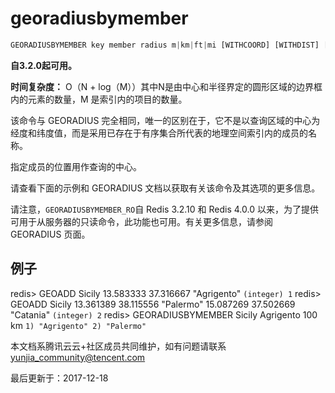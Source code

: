 # georadiusbymember

```javascript
GEORADIUSBYMEMBER key member radius m|km|ft|mi [WITHCOORD] [WITHDIST] [WITHHASH] [COUNT count] [ASC|DESC] [STORE key] [STOREDIST key]
```

**自3.2.0起可用。**

**时间复杂度：** O（N + log（M））其中N是由中心和半径界定的圆形区域的边界框内的元素的数量，M 是索引内的项目的数量。

该命令与 GEORADIUS 完全相同，唯一的区别在于，它不是以查询区域的中心为经度和纬度值，而是采用已存在于有序集合所代表的地理空间索引内的成员的名称。

指定成员的位置用作查询的中心。

请查看下面的示例和 GEORADIUS 文档以获取有关该命令及其选项的更多信息。

请注意，`GEORADIUSBYMEMBER_RO`自 Redis 3.2.10 和 Redis 4.0.0 以来，为了提供可用于从服务器的只读命令，此功能也可用。有关更多信息，请参阅 GEORADIUS 页面。

## 例子

redis> GEOADD Sicily 13.583333 37.316667 "Agrigento" `(integer) 1` redis> GEOADD Sicily 13.361389 38.115556 "Palermo" 15.087269 37.502669 "Catania" `(integer) 2` redis> GEORADIUSBYMEMBER Sicily Agrigento 100 km `1) "Agrigento" 2) "Palermo"`

本文档系腾讯云云+社区成员共同维护，如有问题请联系 yunjia_community@tencent.com

最后更新于：2017-12-18